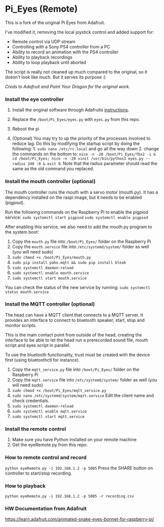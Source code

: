 # Pi_Eyes (Remote)

This is a fork of the original Pi Eyes from Adafruit.

I've modified it, removing the local joystick control and added support for:

- Remote control via UDP stream
- Controlling with a Sony PS4 controller from a PC
- Ability to record an animation with the PS4 controller
- Ability to playback recordings
- Ability to loop playback until aborted

The script is really not cleaned up much compared to the original, so it doesn't look like much. But it serves its purpose :)

_Creds to Adafruit and Paint Your Dragon for the original work._

### Install the eye controller

1. Install the original software through Adafruits [instructions](https://learn.adafruit.com/animated-snake-eyes-bonnet-for-raspberry-pi/software-installation).

2. Replace the `/boot/Pi_Eyes/eyes.py` with `eyes.py` from this repo.
3. Reboot the pi
4. (Optional) You may try to up the priority of the processes involved to reduce lag. Do this by modifying the startup script by doing the following: 1. `sudo nano /etc/rc.local` and go all the way down 2. change the commands on the bottom to: `nice -n -20 /boot/Pi_Eyes/fbx2 -i &
cd /boot/Pi_Eyes; nice -n -20 xinit /usr/bin/python3 eyes.py --radius 240 :0 &
exit 0`. Note that the radius parameter should read the same as the old command you replaced.

### Install the mouth controller (optional)

The mouth controller runs the mouth with a servo motor (mouth.py). It has a dependency installed on the raspi image, but
it needs to be enabled (pigpiod).

Run the following commands on the Raspberry Pi to enable the pigpiod service:
`sudo systemctl start pigpiod`
`sudo systemctl enable pigpiod`

After enabling this service, we also need to add the mouth.py program to the system boot:

1. Copy the `mouth.py` file into `/boot/Pi_Eyes/` folder on the Raspberry Pi
2. Copy the `mouth.service` file into `/etc/systemd/system/` folder as well (you will need sudo)
3. `sudo chmod +x /boot/Pi_Eyes/mouth.py`
4. `sudo pip install paho.mqtt && sudo pip install bleak`
5. `sudo systemctl daemon-reload`
6. `sudo systemctl enable mouth.service`
7. `sudo systemctl start mouth.service`

You can check the status of the new service by running:
`sudo systemctl status mouth.service`

### Install the MQTT controller (optional)

The head can have a MQTT client that connects to a MQTT server. It provides an interface
to connect to bluetooth speaker, start, stop and monitor scripts.

This is the main contact point from outside of the head, creating the interface to be able to
let the head run a prerecorded sound file, mouth script and eyes script in parallel.

To use the bluetooth functionality, trust must be created with the device first (using bluetoothctl for instance).

1. Copy the `mqtt_service.py` file into `/boot/Pi_Eyes/` folder on the Raspberry Pi
2. Copy the `mqtt.service` file into `/etc/systemd/system/` folder as well (you will need sudo)
3. `sudo chmod +x /boot/Pi_Eyes/mqtt_service.py`
4. `sudo nano /etc/systemd/system/mqtt.service` Edit the client name and check credentials.
5. `sudo systemctl daemon-reload`
6. `sudo systemctl enable mqtt.service`
7. `sudo systemctl start mqtt.service`

### Install the remote control

1. Make sure you have Python installed on your remote machine
2. Get the eyeRemote.py from this repo.

### How to remote control and record

`python eyeRemote.py -i 192.168.1.2 -p 5005`
Press the SHARE button on controller to start/stop recording.

### How to playback

`python eyeRemote.py -i 192.168.1.2 -p 5005 -r recording.csv`

### HW Documentation from Adafruit

https://learn.adafruit.com/animated-snake-eyes-bonnet-for-raspberry-pi/
